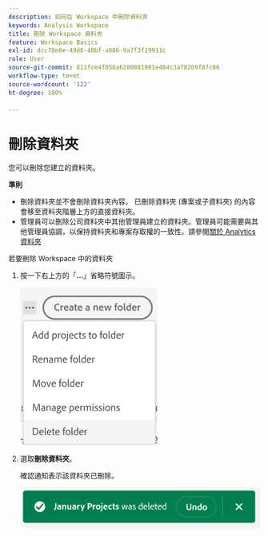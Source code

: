 ```yaml
---
description: 如何在 Workspace 中刪除資料夾
keywords: Analysis Workspace
title: 刪除 Workspace 資料夾
feature: Workspace Basics
exl-id: dcc78e0e-49d6-40bf-a606-9a7f3f19911c
role: User
source-git-commit: 811fce4f056a6280081901e484c3af8209f87c06
workflow-type: tm+mt
source-wordcount: '122'
ht-degree: 100%

---
```



# 刪除資料夾

您可以刪除您建立的資料夾。

**準則**

* 刪除資料夾並不會刪除資料夾內容。 已刪除資料夾 (專案或子資料夾) 的內容會移至資料夾階層上方的直接資料夾。
* 管理員可以刪除公司資料夾中其他管理員建立的資料夾。管理員可能需要與其他管理員協調，以保持資料夾和專案存取權的一致性。請參閱[關於 Analytics 資料夾](/help/analysis-workspace/build-workspace-project/workspace-folders/about-folders.md)

若要刪除 Workspace 中的資料夾

1. 按一下右上方的「**...**」省略符號圖示。

   ![省略符號圖示下拉式選項。](/help/analysis-workspace/build-workspace-project/assets/select-delete-folder.png)

2. 選取&#x200B;**刪除資料夾**。

   確認通知表示該資料夾已刪除。

   ![確認刪除資料夾的快顯通知。](/help/analysis-workspace/build-workspace-project/assets/deleted-folder.png)

